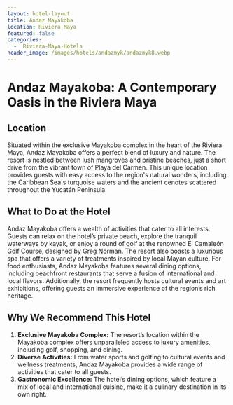 ```yaml
---
layout: hotel-layout
title: Andaz Mayakoba
location: Riviera Maya
featured: false
categories:
  -  Riviera-Maya-Hotels
header_image: /images/hotels/andazmyk/andazmyk8.webp
---
```


# Andaz Mayakoba: A Contemporary Oasis in the Riviera Maya

## Location

Situated within the exclusive Mayakoba complex in the heart of the Riviera Maya, Andaz Mayakoba offers a perfect blend of luxury and nature. The resort is nestled between lush mangroves and pristine beaches, just a short drive from the vibrant town of Playa del Carmen. This unique location provides guests with easy access to the region's natural wonders, including the Caribbean Sea's turquoise waters and the ancient cenotes scattered throughout the Yucatán Peninsula.

## What to Do at the Hotel

Andaz Mayakoba offers a wealth of activities that cater to all interests. Guests can relax on the hotel’s private beach, explore the tranquil waterways by kayak, or enjoy a round of golf at the renowned El Camaleón Golf Course, designed by Greg Norman. The resort also boasts a luxurious spa that offers a variety of treatments inspired by local Mayan culture. For food enthusiasts, Andaz Mayakoba features several dining options, including beachfront restaurants that serve a fusion of international and local flavors. Additionally, the resort frequently hosts cultural events and art exhibitions, offering guests an immersive experience of the region’s rich heritage.

## Why We Recommend This Hotel

1. **Exclusive Mayakoba Complex:** The resort’s location within the Mayakoba complex offers unparalleled access to luxury amenities, including golf, shopping, and dining.
2. **Diverse Activities:** From water sports and golfing to cultural events and wellness treatments, Andaz Mayakoba provides a wide range of activities that cater to all guests.
3. **Gastronomic Excellence:** The hotel’s dining options, which feature a mix of local and international cuisine, make it a culinary destination in its own right.
